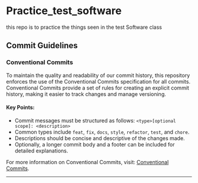 # Practice_test_software

this repo is to practice the things seen in the test Software class

## Commit Guidelines

### Conventional Commits

To maintain the quality and readability of our commit history, this repository enforces the use of the Conventional Commits specification for all commits. Conventional Commits provide a set of rules for creating an explicit commit history, making it easier to track changes and manage versioning.

#### Key Points:

- Commit messages must be structured as follows: `<type>[optional scope]: <description>`
- Common types include `feat`, `fix`, `docs`, `style`, `refactor`, `test`, and `chore`.
- Descriptions should be concise and descriptive of the changes made.
- Optionally, a longer commit body and a footer can be included for detailed explanations.

For more information on Conventional Commits, visit: [Conventional Commits](https://www.conventionalcommits.org).

---
